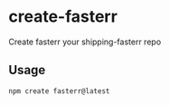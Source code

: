 # create-fasterr

Create fasterr your shipping-fasterr repo

## Usage

```bash
npm create fasterr@latest
```

